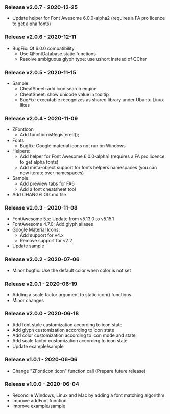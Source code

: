 ### Release v2.0.7 - 2020-12-25
- Update helper for Font Awesome 6.0.0-alpha2 (requires a FA pro licence to get alpha fonts)

### Release v2.0.6 - 2020-12-11
- BugFix: Qt 6.0.0 compatibility
  - Use QFontDatabase static functions
  - Resolve ambiguous glyph type: use ushort instead of QChar

### Release v2.0.5 - 2020-11-15
- Sample:
  - CheatSheet: add icon search engine
  - CheatSheet: show unicode value in tooltip
  - BugFix: executable recognizes as shared library under Ubuntu Linux likes

### Release v2.0.4 - 2020-11-09
- ZFontIcon
  - Add function isRegistered();
- Fonts
  - Bugfix: Google material icons not run on Windows
- Helpers:
  - Add helper for Font Awesome 6.0.0-alpha1 (requires a FA pro licence to get alpha fonts)
  - Add meta-object support for fonts helpers namespaces (you can now iterate over namespaces)
- Sample:
  - Add prewiew tabs for FA6
  - Add a font cheatsheet tool
- Add CHANGELOG.md file

### Release v2.0.3 - 2020-11-08
- FontAwesome 5.x: Update from v5.13.0 to v5.15.1
- FontAwesome 4.7.0: Add glyph aliases
- Google Material Icons: 
  - Add support for v4.x
  - Remove support for v2.2
- Update sample

### Release v2.0.2 - 2020-07-06
- Minor bugfix: Use the default color when color is not set

### Release v2.0.1 - 2020-06-19
- Adding a scale factor argument to static icon() functions
- Minor changes

### Release v2.0.0 - 2020-06-18
- Add font style customization according to icon state
- Add glyph customization according to icon state
- Add color customization according to icon mode and state
- Add scale factor customization according to icon state
- Update example/sample

### Release v1.0.1 - 2020-06-06
- Change "ZFontIcon::icon" function call (Prepare future release)

### Release v1.0.0 - 2020-06-04
- Reconcile Windows, Linux and Mac by adding a font matching algorithm
- Improve addFont function
- Improve example/sample
